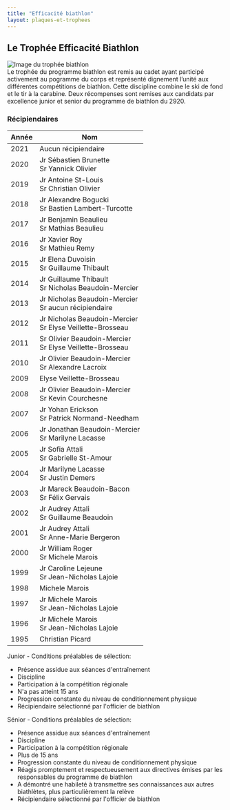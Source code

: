 ```yaml
---
title: "Efficacité biathlon"
layout: plaques-et-trophees
---
```



## Le Trophée Efficacité Biathlon
![Image du trophée biathlon](_images/envedet/tropheebiathlon.jpg "Tir")  
Le trophée du programme biathlon est remis au cadet ayant participé activement au pogramme du corps et représenté dignement l’unité aux différentes compétitions de biathlon. Cette discipline combine le ski de fond et le tir à la carabine. Deux récompenses sont remises aux candidats par excellence junior et senior du programme de biathlon du 2920.

### Récipiendaires

| Année | Nom |
| --- | --- |
| 2021 | Aucun récipiendaire |
| 2020 | Jr Sébastien Brunette  <br>Sr Yannick Olivier |
| 2019 | Jr Antoine St-Louis  <br>Sr Christian Olivier |
| 2018 | Jr Alexandre Bogucki  <br>Sr Bastien Lambert-Turcotte |
| 2017 | Jr Benjamin Beaulieu  <br>Sr Mathias Beaulieu |
| 2016 | Jr Xavier Roy  <br>Sr Mathieu Remy |
| 2015 | Jr Elena Duvoisin  <br>Sr Guillaume Thibault |
| 2014 | Jr Guillaume Thibault  <br>Sr Nicholas Beaudoin-Mercier |
| 2013 | Jr Nicholas Beaudoin-Mercier  <br>Sr aucun récipiendaire |
| 2012 | Jr Nicholas Beaudoin-Mercier  <br>Sr Elyse Veillette-Brosseau |
| 2011 | Sr Olivier Beaudoin-Mercier  <br>Sr Elyse Veillette-Brosseau |
| 2010 | Jr Olivier Beaudoin-Mercier  <br>Sr Alexandre Lacroix |
| 2009 | Elyse Veillette-Brosseau |
| 2008 | Jr Olivier Beaudoin-Mercier  <br>Sr Kevin Courchesne |
| 2007 | Jr Yohan Erickson  <br>Sr Patrick Normand-Needham |
| 2006 | Jr Jonathan Beaudoin-Mercier  <br>Sr Marilyne Lacasse |
| 2005 | Jr Sofia Attali  <br>Sr Gabrielle St-Amour |
| 2004 | Jr Marilyne Lacasse  <br>Sr Justin Demers |
| 2003 | Jr Mareck Beaudoin-Bacon  <br>Sr Félix Gervais |
| 2002 | Jr Audrey Attali  <br>Sr Guillaume Beaudoin |
| 2001 | Jr Audrey Attali  <br>Sr Anne-Marie Bergeron |
| 2000 | Jr William Roger  <br>Sr Michele Marois |
| 1999 | Jr Caroline Lejeune  <br>Sr Jean-Nicholas Lajoie |
| 1998 | Michele Marois |
| 1997 | Jr Michele Marois  <br>Sr Jean-Nicholas Lajoie |
| 1996 | Jr Michele Marois  <br>Sr Jean-Nicholas Lajoie |
| 1995 | Christian Picard |

Junior - Conditions préalables de sélection:  
- Présence assidue aux séances d'entraînement  
- Discipline  
- Participation à la compétition régionale  
- N'a pas atteint 15 ans  
- Progression constante du niveau de conditionnement physique  
- Récipiendaire sélectionné par l'officier de biathlon

Sénior - Conditions préalables de sélection:  
- Présence assidue aux séances d'entraînement  
- Discipline  
- Participation à la compétition régionale  
- Plus de 15 ans  
- Progression constante du niveau de conditionnement physique  
- Réagis promptement et respectueusement aux directives émises par les responsables du programme de biathlon  
- A démontré une habileté à transmettre ses connaissances aux autres biathlètes, plus particulièrement la relève  
- Récipiendaire sélectionné par l'officier de biathlon